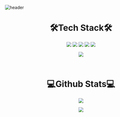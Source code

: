 ![header](https://capsule-render.vercel.app/api?type=waving&color=gradient&height=200&section=header&text=Welcome!&fontSize=70&fontAlignY=35)

<h1 align = "center">🛠Tech Stack🛠</h1>

<p align="center">
  <img src="https://img.shields.io/badge/c%23-%23239120.svg?style=for-the-badge&logo=c-sharp&logoColor=white"/>
  <img src="https://img.shields.io/badge/unity-%23000000.svg?style=for-the-badge&logo=unity&logoColor=white"/>
  <img src="https://img.shields.io/badge/Visual%20Studio-5C2D91.svg?style=for-the-badge&logo=visual-studio&logoColor=white"/>
  <img src="https://img.shields.io/badge/Visual%20Studio%20Code-0078d7.svg?style=for-the-badge&logo=visual-studio-code&logoColor=white"/>
  <img src="https://img.shields.io/badge/git-%23F05033.svg?style=for-the-badge&logo=git&logoColor=white"/>
</p>

<p align="center">
  <a href="https://hits.seeyoufarm.com"><img src="https://hits.seeyoufarm.com/api/count/incr/badge.svg?url=https%3A%2F%2Fgithub.com%2FDongyeonSeoDev%2Fhit-counter&count_bg=%233DC8A9&title_bg=%23000000&icon=github.svg&icon_color=%23E7E7E7&title=Github&edge_flat=false"/></a>  
</p>

<br>

<h1 align = "center">💻Github Stats💻</h1>

<p align="center">
  <img src="https://github-readme-stats.vercel.app/api?username=DongyeonSeoDev&show_icons=true&theme=radical&title_color=00ffff&text_color=ffffff&count_private=true"/>
</p>

<p align="center">
  <img src="https://github-readme-stats.vercel.app/api/top-langs/?username=DongyeonSeoDev&layout=compact&langs_count=10"/>
</p>
